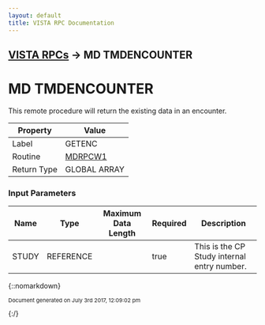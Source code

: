 ```yaml
---
layout: default
title: VISTA RPC Documentation
---
```


## [VISTA RPCs](TableOfContents) &#8594; MD TMDENCOUNTER
# MD TMDENCOUNTER

This remote procedure will return the existing data in an encounter.

Property | Value
--- | ---
Label | GETENC
Routine | [MDRPCW1](http://code.osehra.org/dox/Routine_MDRPCW1_source.html)
Return Type | GLOBAL ARRAY


### Input Parameters

Name | Type | Maximum Data Length | Required | Description
--- | --- | --- | --- | ---
STUDY | REFERENCE |  | true | This is the CP Study internal entry number.



{::nomarkdown} <br/><p style="font-size: 11px">Document generated on July 3rd 2017, 12:09:02 pm</p>{:/}